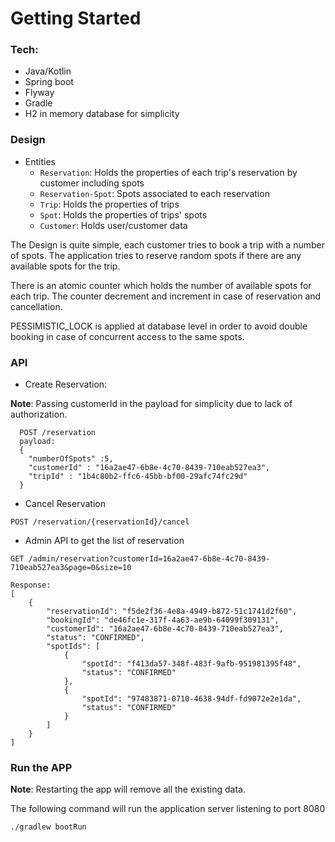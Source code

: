 # Getting Started

### Tech:
- Java/Kotlin
- Spring boot
- Flyway 
- Gradle
- H2 in memory database for simplicity

### Design
- Entities
  - `Reservation`: Holds the properties of each trip's reservation by customer including spots
  - `Reservation-Spot`: Spots associated to each reservation
  - `Trip`: Holds the properties of trips
  - `Spot`: Holds the properties of trips' spots
  - `Customer`: Holds user/customer data

The Design is quite simple, each customer tries to book a trip with a number of spots. The application tries to reserve random spots if there are any available spots for the trip. 

There is an atomic counter which holds the number of available spots for each trip. The counter decrement and increment in case of reservation and cancellation.

PESSIMISTIC_LOCK is applied at database level in order to avoid double booking in case of concurrent access to the same spots.

### API

- Create Reservation: 

**Note**: Passing customerId in the payload for simplicity due to lack of authorization.
```
  POST /reservation
  payload:
  {
    "numberOfSpots" :5,
    "customerId" : "16a2ae47-6b8e-4c70-8439-710eab527ea3",
    "tripId" : "1b4c80b2-ffc6-45bb-bf00-29afc74fc29d"
  }
```

- Cancel Reservation
```
POST /reservation/{reservationId}/cancel
```

- Admin API to get the list of reservation
```
GET /admin/reservation?customerId=16a2ae47-6b8e-4c70-8439-710eab527ea3&page=0&size=10

Response:
[
    {
        "reservationId": "f5de2f36-4e8a-4949-b872-51c1741d2f60",
        "bookingId": "de46fc1e-317f-4a63-ae9b-64099f309131",
        "customerId": "16a2ae47-6b8e-4c70-8439-710eab527ea3",
        "status": "CONFIRMED",
        "spotIds": [
            {
                "spotId": "f413da57-348f-483f-9afb-951981395f48",
                "status": "CONFIRMED"
            },
            {
                "spotId": "97483871-0710-4638-94df-fd9072e2e1da",
                "status": "CONFIRMED"
            }
        ]
    }
]

```
### Run the APP

**Note**: Restarting the app will remove all the existing data.

The following command will run the application server listening to port 8080

```
./gradlew bootRun
```



